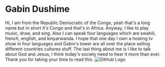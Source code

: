 # Gabin Dushime
Hi, I am from the Republic Democratic of the Congo, yeah that's a long name but in short it's Congo and that's in Africa. Anyway, I like to play music, draw, and sing. Also I can speak four languages which are  swahili, french, english, and kinyarwanda. I hope that one day I own a hosting tv show in four languages and Gabin's tower are all over the place selling different countries cultures stuff. The last thing about me is I like to talk about God and Jesus, I think today's society need to hear it more than ever. Thank you for taking your time to read this.
![GitHub Logo](https://lh3.googleusercontent.com/-EvYde5dvK9k/VQCp9ttOsYI/AAAAAAAADn4/Z7ekmlYC860fBzpFtcu8pRRNme2Tm1xnQCJkCGAYYCw/w1024-h576-n-rw-no/f70b321e-34f0-4499-ae8e-b081497a5539)
